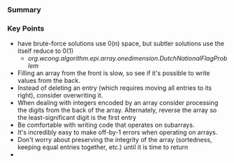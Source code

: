 ### Summary

### Key Points
* have brute-force solutions use 0(n) space, but subtler solutions use the itself reduce to 0(1)
    * *org.wcong.algorithm.epi.array.onedimension.DutchNationalFlagProblem*
* Filling an array from the front is slow, so see if it's possible to write values from the back. 
* Instead of deleting an entry (which requires moving all entries to its right), consider overwriting it.
* When dealing with integers encoded by an array consider processing the digits from the back of the array. Alternately, reverse the array so the least-significant digit is the first entry
* Be comfortable with writing code that operates on subarrays.
* It's incredibly easy to make off-by-1 errors when operating on arrays.
* Don't worry about preserving the integrity of the array (sortedness, keeping equal entries together, etc.) until it is time to return
* 
